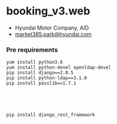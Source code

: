 # booking_v3.web
- Hyundai Motor Company, AID
- market365.park@hyundai.com

### Pre requirements
    yum install python3.6
    yum install python-devel openldap-devel
    pip install django==2.0.5
    pip install python-ldap==3.1.0
    pip install passlib==1.7.1
    
      
    
    
    
    pip install django_rest_framework
     
    
